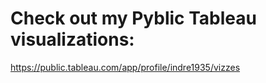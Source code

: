 # Check out my Pyblic Tableau visualizations:

https://public.tableau.com/app/profile/indre1935/vizzes
